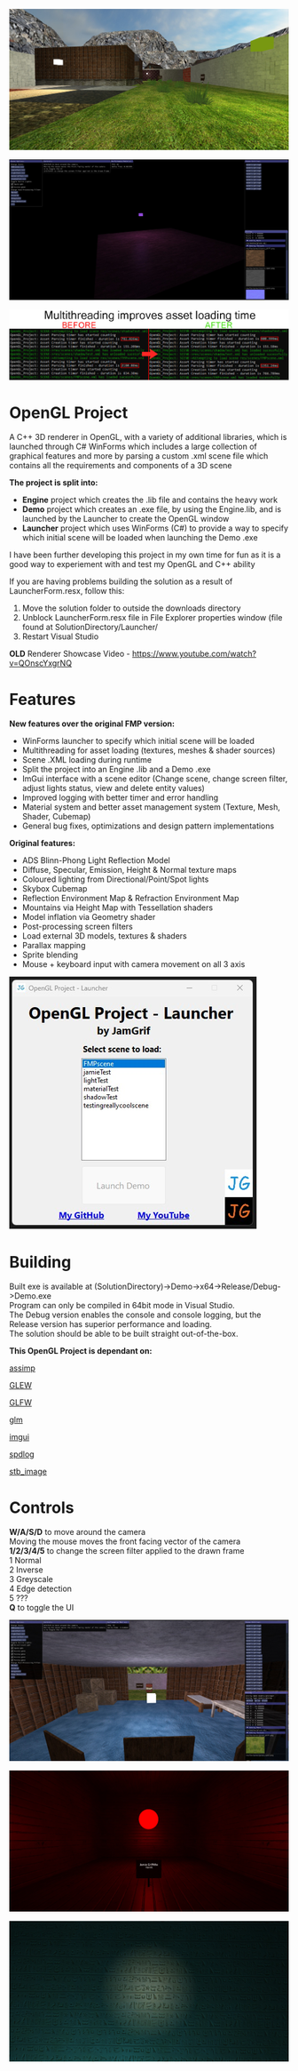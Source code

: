![](https://github.com/JamGrif/OpenGLProject/blob/main/media/banner1.jpg?raw=true)

![](https://github.com/JamGrif/OpenGLProject/blob/main/media/banner4.jpg?raw=true)

![](https://github.com/JamGrif/OpenGLProject/blob/main/media/banner6.jpg?raw=true)

# OpenGL Project

A C++ 3D renderer in OpenGL, with a variety of additional libraries, which is launched through C# WinForms which includes a large collection of graphical features and more by parsing a custom .xml scene file which contains all the requirements and components of a 3D scene

**The project is split into:**  
- **Engine** project which creates the .lib file and contains the heavy work 
- **Demo** project which creates an .exe file, by using the Engine.lib, and is launched by the Launcher to create the OpenGL window
- **Launcher** project which uses WinForms (C#) to provide a way to specify which initial scene will be loaded when launching the Demo .exe

I have been further developing this project in my own time for fun as it is a good way to experiement with and test my OpenGL and C++ ability  

If you are having problems building the solution as a result of LauncherForm.resx, follow this:  
1. Move the solution folder to outside the downloads directory  
2. Unblock LauncherForm.resx file in File Explorer properties window (file found at SolutionDirectory/Launcher/  
3. Restart Visual Studio  

**OLD** Renderer Showcase Video - https://www.youtube.com/watch?v=QOnscYxgrNQ

# Features

**New features over the original FMP version:**  
- WinForms launcher to specify which initial scene will be loaded
- Multithreading for asset loading (textures, meshes & shader sources)  
- Scene .XML loading during runtime  
- Split the project into an Engine .lib and a Demo .exe  
- ImGui interface with a scene editor (Change scene, change screen filter, adjust lights status, view and delete entity values)  
- Improved logging with better timer and error handling  
- Material system and better asset management system (Texture, Mesh, Shader, Cubemap)
- General bug fixes, optimizations and design pattern implementations  

**Original features:**  
- ADS Blinn-Phong Light Reflection Model  
- Diffuse, Specular, Emission, Height & Normal texture maps
- Coloured lighting from Directional/Point/Spot lights  
- Skybox Cubemap  
- Reflection Environment Map & Refraction Environment Map  
- Mountains via Height Map with Tessellation shaders  
- Model inflation via Geometry shader  
- Post-processing screen filters  
- Load external 3D models, textures & shaders  
- Parallax mapping   
- Sprite blending  
- Mouse + keyboard input with camera movement on all 3 axis  

![](https://github.com/JamGrif/OpenGLProject/blob/main/media/banner7.jpg?raw=true)

# Building

Built exe is available at (SolutionDirectory)->Demo->x64->Release/Debug->Demo.exe  
Program can only be compiled in 64bit mode in Visual Studio.  
The Debug version enables the console and console logging, but the Release version has superior performance and loading.    
The solution should be able to be built straight out-of-the-box.  

**This OpenGL Project is dependant on:**

[assimp](https://github.com/assimp/assimp)

[GLEW](https://github.com/nigels-com/glew)

[GLFW](https://github.com/glfw/glfw)

[glm](https://github.com/g-truc/glm)

[imgui](https://github.com/ocornut/imgui)

[spdlog](https://github.com/gabime/spdlog)

[stb_image](https://github.com/nothings/stb)

# Controls

**W/A/S/D** to move around the camera  
Moving the mouse moves the front facing vector of the camera  
**1/2/3/4/5** to change the screen filter applied to the drawn frame  
	1 Normal  
	2 Inverse  
	3 Greyscale  
	4 Edge detection  
	5 ???  
**Q** to toggle the UI

![](https://github.com/JamGrif/OpenGLProject/blob/main/media/banner5.jpg?raw=true)

![](https://github.com/JamGrif/OpenGLProject/blob/main/media/banner2.jpg?raw=true)

![](https://github.com/JamGrif/OpenGLProject/blob/main/media/banner3.jpg?raw=true)

